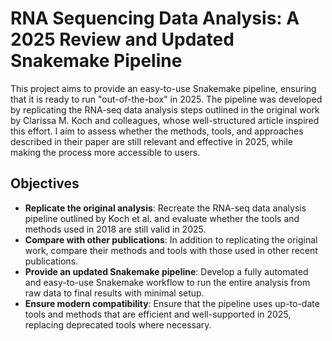 # RNA Sequencing Data Analysis: A 2025 Review and Updated Snakemake Pipeline

This project aims to provide an easy-to-use Snakemake pipeline, ensuring that it is ready to run "out-of-the-box" in 2025. The pipeline was developed by replicating the RNA-seq data analysis steps outlined in the original work by Clarissa M. Koch and colleagues, whose well-structured article inspired this effort. I aim to assess whether the methods, tools, and approaches described in their paper are still relevant and effective in 2025, while making the process more accessible to users.

## Objectives

- **Replicate the original analysis**: Recreate the RNA-seq data analysis pipeline outlined by Koch et al. and evaluate whether the tools and methods used in 2018 are still valid in 2025.
- **Compare with other publications**: In addition to replicating the original work, compare their methods and tools with those used in other recent publications.
- **Provide an updated Snakemake pipeline**: Develop a fully automated and easy-to-use Snakemake workflow to run the entire analysis from raw data to final results with minimal setup.
- **Ensure modern compatibility**: Ensure that the pipeline uses up-to-date tools and methods that are efficient and well-supported in 2025, replacing deprecated tools where necessary.


